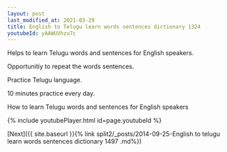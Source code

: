 ```yaml
---
layout: post
last_modified_at: 2021-03-29
title: English to Telugu learn words sentences dictionary 1324 
youtubeId: yAAWUVhzu7c
---
```

 
 
Helps to learn Telugu words and sentences for English speakers.

Opportunitiy to repeat the words sentences. 

Practice Telugu language. 
 
10 minutes practice every day. 
 
How to learn Telugu words and sentences for English speakers 
 
{% include youtubePlayer.html id=page.youtubeId %}
 
 
[Next]({{ site.baseurl }}{% link  split2/_posts/2014-09-25-English to telugu learn words sentences dictionary 1497 .md%})
 
